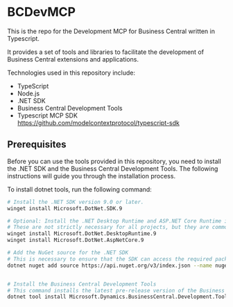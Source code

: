 # BCDevMCP

This is the repo for the Development MCP for Business Central written in Typescript.

It provides a set of tools and libraries to facilitate the development of Business Central extensions and applications.

Technologies used in this repository include:

- TypeScript
- Node.js
- .NET SDK
- Business Central Development Tools
- Typescript MCP SDK <https://github.com/modelcontextprotocol/typescript-sdk>

## Prerequisites

Before you can use the tools provided in this repository, you need to install the .NET SDK and the Business Central Development Tools. The following instructions will guide you through the installation process.

To install dotnet tools, run the following command:

```bash
# Install the .NET SDK version 9.0 or later.
winget install Microsoft.DotNet.SDK.9

# Optional: Install the .NET Desktop Runtime and ASP.NET Core Runtime if your project requires them.
# These are not strictly necessary for all projects, but they are commonly used.
winget install Microsoft.DotNet.DesktopRuntime.9
winget install Microsoft.DotNet.AspNetCore.9

# Add the NuGet source for the .NET SDK
# This is necessary to ensure that the SDK can access the required packages.
dotnet nuget add source https://api.nuget.org/v3/index.json --name nuget.org


# Install the Business Central Development Tools
# This command installs the latest pre-release version of the Business Central Development Tools globally.
dotnet tool install Microsoft.Dynamics.BusinessCentral.Development.Tools --interactive --prerelease --global
```
